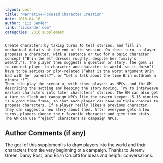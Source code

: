 ```yaml
---
layout: post
title: "Narrative-Focused Character Creation"
date: 2016-04-16
author: "Liz Sander"
link: "lizsander.com"
categories: 2016 supplement
---
```

```
Create characters by taking turns to tell stories, and fill in mechanical details at the end of the session. On their turn, a player proposes a character, with a sentence or two for a basic character concept (“Brin the elf dresses roughly, despite her family’s wealth.”). The player then suggests a question or story. The goal is to connect player to character and character to world, so it doesn’t have to be serious or plot-related (“What is the worst argument Brin had with her parents?”, or “Let’s talk about the time Brin outdrank a minotaur!”).
Then role-play the scenario, with other players as NPCs, and the GM describing the setting and keeping the story moving. Try to interweave earlier characters into later characters’ stories. The GM can also get a turn to flesh out campaign NPCs like the tavern keeper. 5-15 minutes is a good time frame, so that each player can have multiple chances to propose characters. If a player really likes a previous character, they can suggest a new story about them. After everyone gets a few turns, players choose their favorite character and give them stats. The GM can use “reject” characters as campaign NPCs.

```
## Author Comments (if any)

The goal of this supplement is to draw players into the world and their characters from the very beginning of a campaign. Thanks to Jeremy Green, Darcy Ross, and Brian Crucitti for ideas and helpful conversations.
